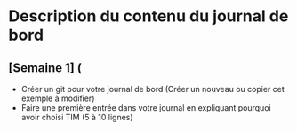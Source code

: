 #  Description du contenu du journal de bord
## [Semaine 1] ( 
* Créer un git pour votre journal de bord (Créer un nouveau ou copier cet exemple à modifier)
* Faire une première entrée dans votre journal en expliquant pourquoi avoir choisi TIM (5 à 10 lignes) 
